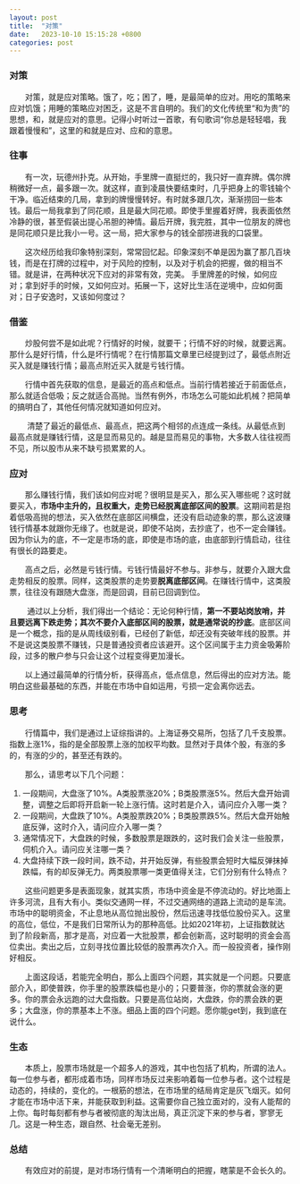 ```yaml
---
layout: post
title:  "对策"
date:   2023-10-10 15:15:28 +0800
categories: post
---
```


### 对策

&#8195;&#8195;对策，就是应对策略。饿了，吃；困了，睡，是最简单的应对。用吃的策略来应对饥饿；用睡的策略应对困乏，这是不言自明的。我们的文化传统里“和为贵”的思想，和，就是应对的意思。记得小时听过一首歌，有句歌词“你总是轻轻唱，我跟着慢慢和”，这里的和就是应对、应和的意思。

### 往事

&#8195;&#8195;有一次，玩德州扑克。从开始，手里牌一直挺烂的，我只好一直弃牌。偶尔牌稍微好一点，最多跟一次。就这样，直到凌晨快要结束时，几乎把身上的零钱输个干净。临近结束的几局，拿到的牌慢慢转好。有时就多跟几次，渐渐捞回一些本钱。最后一局我拿到了同花顺，且是最大同花顺。即使手里握着好牌，我表面依然冷静的很，甚至假装出提心吊胆的神情。最后开牌，我完胜，其中一位朋友的牌也是同花顺只是比我小一号。这一局，把大家参与的钱全部捞进我的口袋里。

&#8195;&#8195;这次经历给我印象特别深刻，常常回忆起。印象深刻不单是因为赢了那几百块钱，而是在打牌的过程中，对于风险的控制，以及对于机会的把握，做的相当不错。就是讲，在两种状况下应对的非常有效，完美。 手里牌差的时候，如何应对；拿到好手的时候，又如何应对。拓展一下，这好比生活在逆境中，应如何面对；日子安逸时，又该如何度过？

### 借鉴

&#8195;&#8195;炒股何尝不是如此呢？行情好的时候，就要干；行情不好的时候，就要远离。那什么是好行情，什么是坏行情呢？在行情那篇文章里已经提到过了，最低点附近买入就是赚钱行情；最高点附近买入就是亏钱行情。

&#8195;&#8195;行情中首先获取的信息，是最近的高点和低点。当前行情若接近于前面低点，那么就适合低吸；反之就适合高抛。当然有例外，市场怎么可能如此机械？把简单的搞明白了，其他任何情况就知道如何应对。

&#8195;&#8195; 清楚了最近的最低点、最高点，把这两个相邻的点连成一条线。从最低点到最高点就是赚钱行情，这是显而易见的。越是显而易见的事物，大多数人往往视而不见，所以股市从来不缺亏损累累的人。

### 应对

&#8195;&#8195;那么赚钱行情，我们该如何应对呢？很明显是买入，那么买入哪些呢？这时就要买入，**市场中主升的，且权重大，走势已经脱离底部区间的股票**。这期间若是抱着低吸高抛的想法，买入依然在底部区间横盘，还没有启动迹象的票，那么这波赚钱行情基本就跟你无缘了。也就是说，即使不站岗，去抄底了，也不一定会赚钱。因为你认为的底，不一定是市场的底，即使是市场的底，由底部到行情启动，往往有很长的路要走。

&#8195;&#8195;高点之后，必然是亏钱行情。亏钱行情最好不参与。非参与，就要介入跟大盘走势相反的股票。同样，这类股票的走势要**脱离底部区间**。在赚钱行情中，这类股票，往往没有跟随大盘涨，而是回调，目前已回调到位。

&#8195;&#8195; 通过以上分析，我们得出一个结论：无论何种行情，**第一不要站岗放哨，并且要远离下跌走势；其次不要介入底部区间的股票，就是通常说的抄底**。底部区间是一个概念，指的是从周线级别看，已经创了新低，却还没有突破年线的股票。并不是说这类股票不赚钱，只是普通投资者应该避开。这个区间属于主力资金吸筹阶段，过多的散户参与只会让这个过程变得更加漫长。

&#8195;&#8195;以上通过最简单的行情分析，获得高点，低点信息，然后得出的应对方法。能明白这些最基础的东西，并能在市场中自如运用，亏损一定会离你远去。

### 思考

&#8195;&#8195;行情篇中，我们是通过上证综指讲的。上海证券交易所，包括了几千支股票。指数上涨1%，指的是全部股票上涨的加权平均数。显然对于具体个股，有涨的多的，有涨的少的，甚至还有跌的。

&#8195;&#8195;那么，请思考以下几个问题：

1. 一段期间，大盘涨了10%。A类股票涨20%；B类股票涨5%。然后大盘开始调整，调整之后即将开启新一轮上涨行情。这时若是介入，请问应介入哪一类？
2. 一段期间，大盘跌了10%。A类股票跌20%；B类股票跌5%。然后大盘开始触底反弹，这时介入，请问应介入哪一类？
3. 通常情况下，大盘跌的时候，多数股票是跟跌的，这时我们会关注一些股票，伺机介入。请问应关注哪一类？
4. 大盘持续下跌一段时间，跌不动，并开始反弹，有些股票会短时大幅反弹抹掉跌幅，有的却反弹无力。两类股票哪一类更值得关注，它们分别有什么特点？

&#8195;&#8195;这些问题更多是表面现象，就其实质，市场中资金是不停流动的。好比地面上许多河流，且有大有小。类似交通网一样，不过交通网络的道路上流动的是车流。市场中的聪明资金，不止息地从高位抛出股份，然后迅速寻找低位股份买入。这里的高位，低位，不是我们日常所认为的那种高低。比如2021年初，上证指数就达到了阶段新高，那才是高，对应着一大批股票，都会创新高，这时聪明的资金会高位卖出。卖出之后，立刻寻找位置比较低的股票再次介入。而一般投资者，操作刚好相反。

&#8195;&#8195;上面这段话，若能完全明白，那么上面四个问题，其实就是一个问题。只要底部介入，即使普跌，你手里的股票跌幅也是小的；只要普涨，你的票就会涨的更多。你的票会永远跑的过大盘指数。只要是高位站岗，大盘跌，你的票会跌的更多；大盘涨，你的票基本上不涨。细品上面的四个问题。愿你能get到，我到底在说什么。

### 生态

&#8195;&#8195;本质上，股票市场就是一个超多人的游戏，其中也包括了机构，所谓的法人。每一位参与者，都形成着市场，同样市场反过来影响着每一位参与者。这个过程是动态的，持续的，变化的。一根筋的想法，在市场里的结局肯定是灰飞烟灭。如何才能在市场中活下来，并能获取到利益。这需要你自己独立面对的，没有人能帮的上你。每时每刻都有参与者被彻底的淘汰出局，真正沉淀下来的参与者，寥寥无几。这是一种生态，跟自然、社会毫无差别。

### 总结

&#8195;&#8195;有效应对的前提，是对市场行情有一个清晰明白的把握，瞎蒙是不会长久的。
